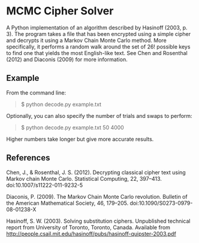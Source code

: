 MCMC Cipher Solver
==================

A Python implementation of an algorithm described by Hasinoff (2003, p. 3). The program takes a file that has been encrypted using a simple cipher and decrypts it using a Markov Chain Monte Carlo method. More specifically, it performs a random walk around the set of 26! possible keys to find one that yields the most English-like text. See Chen and Rosenthal (2012) and Diaconis (2009) for more information.

Example
-------

From the command line:

> $  python decode.py example.txt

Optionally, you can also specify the number of trials and swaps to perform:

> $  python decode.py example.txt 50 4000

Higher numbers take longer but give more accurate results.

References
----------

Chen, J., & Rosenthal, J. S. (2012). Decrypting classical cipher text using Markov chain Monte Carlo. Statistical Computing, 22, 397–413. doi:10.1007/s11222-011-9232-5

Diaconis, P. (2009). The Markov Chain Monte Carlo revolution. Bulletin of the American Mathematical Society, 46, 179–205. doi:10.1090/S0273-0979-08-01238-X

Hasinoff, S. W. (2003). Solving substitution ciphers. Unpublished technical report from University of Toronto, Toronto, Canada. Available from http://people.csail.mit.edu/hasinoff/pubs/hasinoff-quipster-2003.pdf